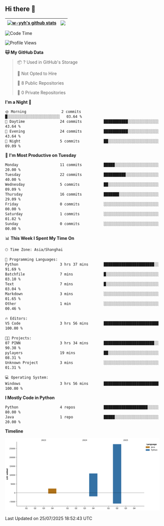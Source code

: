 ## Hi there 👋


| <a href="https://github.com/anuraghazra/github-readme-stats"><img align="center" src="https://github-readme-stats.vercel.app/api?username=w-yyh&show_icons=true&include_all_commits=true&hide_border=true" alt="w-yyh's github stats" /></a> | <a href="https://github.com/anuraghazra/github-readme-stats"><img align="center" src="https://github-readme-stats.vercel.app/api/top-langs/?username=w-yyh&layout=compact&hide_border=true" /></a> |
| ------------- | ------------- |

<!--START_SECTION:waka-->
![Code Time](http://img.shields.io/badge/Code%20Time-145%20hrs%201%20min-blue)

![Profile Views](http://img.shields.io/badge/Profile%20Views-0-blue)

**🐱 My GitHub Data** 

> 📦 ? Used in GitHub's Storage 
 > 
> 🚫 Not Opted to Hire
 > 
> 📜 8 Public Repositories 
 > 
> 🔑 0 Private Repositories 
 > 
**I'm a Night 🦉** 

```text
🌞 Morning                2 commits           █░░░░░░░░░░░░░░░░░░░░░░░░   03.64 % 
🌆 Daytime                24 commits          ███████████░░░░░░░░░░░░░░   43.64 % 
🌃 Evening                24 commits          ███████████░░░░░░░░░░░░░░   43.64 % 
🌙 Night                  5 commits           ██░░░░░░░░░░░░░░░░░░░░░░░   09.09 % 
```
📅 **I'm Most Productive on Tuesday** 

```text
Monday                   11 commits          █████░░░░░░░░░░░░░░░░░░░░   20.00 % 
Tuesday                  22 commits          ██████████░░░░░░░░░░░░░░░   40.00 % 
Wednesday                5 commits           ██░░░░░░░░░░░░░░░░░░░░░░░   09.09 % 
Thursday                 16 commits          ███████░░░░░░░░░░░░░░░░░░   29.09 % 
Friday                   0 commits           ░░░░░░░░░░░░░░░░░░░░░░░░░   00.00 % 
Saturday                 1 commits           ░░░░░░░░░░░░░░░░░░░░░░░░░   01.82 % 
Sunday                   0 commits           ░░░░░░░░░░░░░░░░░░░░░░░░░   00.00 % 
```


📊 **This Week I Spent My Time On** 

```text
🕑︎ Time Zone: Asia/Shanghai

💬 Programming Languages: 
Python                   3 hrs 37 mins       ███████████████████████░░   91.69 % 
Batchfile                7 mins              █░░░░░░░░░░░░░░░░░░░░░░░░   03.10 % 
Text                     7 mins              █░░░░░░░░░░░░░░░░░░░░░░░░   03.04 % 
Markdown                 3 mins              ░░░░░░░░░░░░░░░░░░░░░░░░░   01.65 % 
Other                    1 min               ░░░░░░░░░░░░░░░░░░░░░░░░░   00.46 % 

🔥 Editors: 
VS Code                  3 hrs 56 mins       █████████████████████████   100.00 % 

🐱‍💻 Projects: 
07 PINN                  3 hrs 34 mins       ███████████████████████░░   90.38 % 
pylayers                 19 mins             ██░░░░░░░░░░░░░░░░░░░░░░░   08.31 % 
Unknown Project          3 mins              ░░░░░░░░░░░░░░░░░░░░░░░░░   01.31 % 

💻 Operating System: 
Windows                  3 hrs 56 mins       █████████████████████████   100.00 % 
```

**I Mostly Code in Python** 

```text
Python                   4 repos             ████████████████████░░░░░   80.00 % 
Java                     1 repo              █████░░░░░░░░░░░░░░░░░░░░   20.00 % 
```



**Timeline**

![Lines of Code chart](https://raw.githubusercontent.com/w-yyh/w-yyh/main/assets/bar_graph.png)


 Last Updated on 25/07/2025 18:52:43 UTC
<!--END_SECTION:waka-->




<!--
**w-yyh/w-yyh** is a ✨ _special_ ✨ repository because its `README.md` (this file) appears on your GitHub profile.

Here are some ideas to get you started:

- 🔭 I’m currently working on ...
- 🌱 I’m currently learning ...
- 👯 I’m looking to collaborate on ...
- 🤔 I’m looking for help with ...
- 💬 Ask me about ...
- 📫 How to reach me: ...
- 😄 Pronouns: ...
- ⚡ Fun fact: ...
-->
